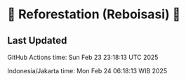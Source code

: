
# 🌳 Reforestation (Reboisasi) 🌲

## Last Updated

GitHub Actions time: Sun Feb 23 23:18:13 UTC 2025

Indonesia/Jakarta time: Mon Feb 24 06:18:13 WIB 2025
